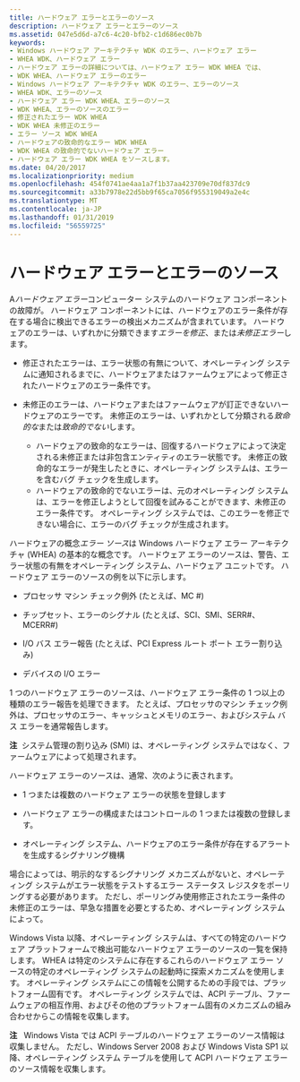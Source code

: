 ```yaml
---
title: ハードウェア エラーとエラーのソース
description: ハードウェア エラーとエラーのソース
ms.assetid: 047e5d6d-a7c6-4c20-bfb2-c1d686ec0b7b
keywords:
- Windows ハードウェア アーキテクチャ WDK のエラー、ハードウェア エラー
- WHEA WDK、ハードウェア エラー
- ハードウェア エラーの詳細については、ハードウェア エラー WDK WHEA では、
- WDK WHEA、ハードウェア エラーのエラー
- Windows ハードウェア アーキテクチャ WDK のエラー、エラーのソース
- WHEA WDK、エラーのソース
- ハードウェア エラー WDK WHEA、エラーのソース
- WDK WHEA、エラーのソースのエラー
- 修正されたエラー WDK WHEA
- WDK WHEA 未修正のエラー
- エラー ソース WDK WHEA
- ハードウェアの致命的なエラー WDK WHEA
- WDK WHEA の致命的でないハードウェア エラー
- ハードウェア エラー WDK WHEA をソースします。
ms.date: 04/20/2017
ms.localizationpriority: medium
ms.openlocfilehash: 454f0741ae4aa1a7f1b37aa423709e70df837dc9
ms.sourcegitcommit: a33b7978e22d5bb9f65ca7056f955319049a2e4c
ms.translationtype: MT
ms.contentlocale: ja-JP
ms.lasthandoff: 01/31/2019
ms.locfileid: "56559725"
---
```

# <a name="hardware-errors-and-error-sources"></a>ハードウェア エラーとエラーのソース


A*ハードウェア エラー*コンピューター システムのハードウェア コンポーネントの故障が。 ハードウェア コンポーネントには、ハードウェアのエラー条件が存在する場合に検出できるエラーの検出メカニズムが含まれています。 ハードウェアのエラーは、いずれかに分類できます*エラーを修正*、または*未修正エラー*します。

-   修正されたエラーは、エラー状態の有無について、オペレーティング システムに通知されるまでに、ハードウェアまたはファームウェアによって修正されたハードウェアのエラー条件です。

-   未修正のエラーは、ハードウェアまたはファームウェアが訂正できないハードウェアのエラーです。 未修正のエラーは、いずれかとして分類される*致命的な*または*致命的でない*します。
    -   ハードウェアの致命的なエラーは、回復するハードウェアによって決定される未修正または非包含エンティティのエラー状態です。 未修正の致命的なエラーが発生したときに、オペレーティング システムは、エラーを含むバグ チェックを生成します。
    -   ハードウェアの致命的でないエラーは、元のオペレーティング システムは、エラーを修正しようとして回復を試みることができます、未修正のエラー条件です。 オペレーティング システムでは、このエラーを修正できない場合に、エラーのバグ チェックが生成されます。

ハードウェアの概念*エラー ソース*は Windows ハードウェア エラー アーキテクチャ (WHEA) の基本的な概念です。 ハードウェア エラーのソースは、警告、エラー状態の有無をオペレーティング システム、ハードウェア ユニットです。 ハードウェア エラーのソースの例を以下に示します。

-   プロセッサ マシン チェック例外 (たとえば、MC #)

-   チップセット、エラーのシグナル (たとえば、SCI、SMI、SERR\#、MCERR\#)

-   I/O バス エラー報告 (たとえば、PCI Express ルート ポート エラー割り込み)

-   デバイスの I/O エラー

1 つのハードウェア エラーのソースは、ハードウェア エラー条件の 1 つ以上の種類のエラー報告を処理できます。 たとえば、プロセッサのマシン チェック例外は、プロセッサのエラー、キャッシュとメモリのエラー、およびシステム バス エラーを通常報告します。

**注**  システム管理の割り込み (SMI) は、オペレーティング システムではなく、ファームウェアによって処理されます。

 

ハードウェア エラーのソースは、通常、次のように表されます。

-   1 つまたは複数のハードウェア エラーの状態を登録します

-   ハードウェア エラーの構成またはコントロールの 1 つまたは複数の登録します。

-   オペレーティング システム、ハードウェアのエラー条件が存在するアラートを生成するシグナリング機構

場合によっては、明示的なするシグナリング メカニズムがないと、オペレーティング システムがエラー状態をテストするエラー ステータス レジスタをポーリングする必要があります。 ただし、ポーリングみ使用修正されたエラー条件の未修正のエラーは、早急な措置を必要とするため、オペレーティング システムによって。

Windows Vista 以降、オペレーティング システムは、すべての特定のハードウェア プラットフォームで検出可能なハードウェア エラーのソースの一覧を保持します。 WHEA は特定のシステムに存在するこれらのハードウェア エラー ソースの特定のオペレーティング システムの起動時に探索メカニズムを使用します。 オペレーティング システムにこの情報を公開するための手段では、プラットフォーム固有です。 オペレーティング システムでは、ACPI テーブル、ファームウェアの相互作用、およびその他のプラットフォーム固有のメカニズムの組み合わせからこの情報を収集します。

**注**   Windows Vista では ACPI テーブルのハードウェア エラーのソース情報は収集しません。 ただし、Windows Server 2008 および Windows Vista SP1 以降、オペレーティング システム テーブルを使用して ACPI ハードウェア エラーのソース情報を収集します。

 

 

 




